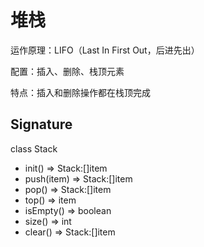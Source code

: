 # 堆栈

运作原理：LIFO（Last In First Out，后进先出）

配置：插入、删除、栈顶元素

特点：插入和删除操作都在栈顶完成



## Signature

class Stack

- init() => Stack:[]item
- push(item) => Stack:[]item
- pop() => Stack:[]item
- top() => item
- isEmpty() => boolean
- size() => int
- clear() => Stack:[]item